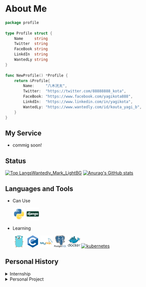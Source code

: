 # About Me
```go
package profile 

type Profile struct {
	Name     string
	Twitter  string
	FaceBook string
	LinkdIn  string
	WantedLy string
}

func NewProfile() *Profile {
	return &Profile{
		Name:     "八木洸太",
		Twitter:  "https://twitter.com/88888888_kota",
		FaceBook: "https://www.facebook.com/yagikota888",
		LinkdIn:  "https://www.linkedin.com/in/yagikota",
		WantedLy: "https://www.wantedly.com/id/kouta_yagi_b",
	}
}
```

## My Service

- commig soon!

## Status

[![Top Langs![Wantedly_Mark_LightBG](https://user-images.githubusercontent.com/69202609/156877059-0937ae40-c829-46b2-905c-e7d09b4bd81a.png)
](https://github-readme-stats.vercel.app/api/top-langs/?username=yagikota&layout=compact&theme=algolia&hide=html,css,scss,javascript,ruby,shell)](https://github.com/anuraghazra/github-readme-stats)
[![Anurag's GitHub stats](https://github-readme-stats.vercel.app/api?username=yagikota&count_private=true&show_icons=true&theme=algolia)](https://github.com/anuraghazra/github-readme-stats)

## Languages and Tools

- Can Use

    [<img src="https://raw.githubusercontent.com/devicons/devicon/master/icons/python/python-original.svg" alt="python" width="40" height="40"/>](https://www.python.org)
    [<img src="https://raw.githubusercontent.com/devicons/devicon/master/icons/django/django-original.svg" alt="django" width="40" height="40"/>](https://www.djangoproject.com/)

- Learning

    [<img src="https://raw.githubusercontent.com/devicons/devicon/master/icons/go/go-original.svg" alt="go" width="40" height="40"/>](https://golang.org)
    [<img src="https://raw.githubusercontent.com/devicons/devicon/master/icons/c/c-original.svg" alt="c" width="40" height="40"/>](https://www.cprogramming.com/)
    [<img src="https://raw.githubusercontent.com/devicons/devicon/master/icons/mysql/mysql-original-wordmark.svg" alt="mysql" width="40" height="40"/>](https://www.mysql.com/)
    [<img src="https://raw.githubusercontent.com/devicons/devicon/master/icons/postgresql/postgresql-original-wordmark.svg" alt="postgresql" width="40" height="40"/>](https://www.postgresql.org)
    [<img src="https://raw.githubusercontent.com/devicons/devicon/master/icons/docker/docker-original-wordmark.svg" alt="docker" width="40" height="40"/>](https://www.docker.com/)
    [<img src="https://www.vectorlogo.zone/logos/kubernetes/kubernetes-icon.svg" alt="kubernetes" width="40" height="40"/>](https://kubernetes.io)

## Personal History
<details> 
    <summary> Internship</summary>
           
### Simple Game Development, CyberAgent, Inc. / Tokyo / Feb 2022 - Mar 2022
* Developed APIs to handle request data from game user
* Implemented APIs, taking care of processing roles, dependencies, n+1 problem and database
transacon
* Performed load test with vegeta, and visualized the number of allowed API accesses
* SKILLS: Golang, Docker
           
### Securies Applicaon Development, Finatext Holdings, Ltd. / Tokyo / Feb 2022 - Feb 2022
* Deloped a securies applicaon which consists of four servers with a team of four students
* Developed an API server to handle requests from other servers and execute orders
* Proceeded with development within five days collaborang with the team
* SKILLS: Golang, Docker, AWS
           
### Cryptocurrency Analysis, SOU Co.,Ltd. / Osaka / Aug 2021 - Aug 2021
* Developed an applicaon to collect and analyze data necessary for cryptocurrency analysis using APIs provided by FTX
* Shortened the processing me to collect the data using concurrency by 50%
* SKILLS: Python(Django)

</details>

<details>
    <summary>Personal Project </summary>

- Start [fudai-kenja](https://github.com/yagikota/univ_app) Project (2021/3 ~)

</details>
